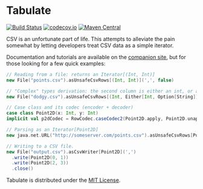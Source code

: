 # Tabulate

[![Build Status](https://travis-ci.org/nrinaudo/tabulate.svg?branch=v0.1.4)](https://travis-ci.org/nrinaudo/tabulate)
[![codecov.io](http://codecov.io/github/nrinaudo/tabulate/coverage.svg?branch=v0.1.4)](http://codecov.io/github/nrinaudo/tabulate?branch=v0.1.4)
[![Maven Central](https://maven-badges.herokuapp.com/maven-central/nrinaudo/tabulate_2.11/badge.svg)](https://maven-badges.herokuapp.com/maven-central/nrinaudo/tabulate_2.11)

CSV is an unfortunate part of life. This attempts to alleviate the pain somewhat by letting developers treat CSV data
as a simple iterator.

Documentation and tutorials are available on the [companion site](https://nrinaudo.github.io/tabulate/), but for those
looking for a few quick examples:

```scala
// Reading from a file: returns an Iterator[(Int, Int)]
new File("points.csv").asUnsafeCsvRows[(Int, Int)](',', false)

// "Complex" types derivation: the second column is either an int, or a string that might be empty.
new File("dodgy.csv").asUnsafeCsvRows[(Int, Either[Int, Option[String]])](',', false)

// Case class and its codec (encoder + decoder)
case class Point2D(x: Int, y: Int)
implicit val p2dCodec = RowCodec.caseCodec2(Point2D.apply, Point2D.unapply)(0, 1)

// Parsing as an Iterator[Point2D]
new java.net.URL("http://someserver.com/points.csv").asUnsafeCsvRows[Point2D](',', true)

// Writing to a CSV file.
new File("output.csv").asCsvWriter[Point2D](',')
  .write(Point2D(0, 1))
  .write(Point2D(2, 3))
  .close()
```

Tabulate is distributed under the [MIT License](http://opensource.org/licenses/mit-license.php).